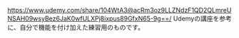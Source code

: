https://www.udemy.com/share/104WtA3@acRm3oz9LLZNdzF1QD2QLmreUNSAH09wsyBez6JaK0wfULXPj8ixpus89GfxN65-9g==/
Udemyの講座を参考に、自分で機能を付け加えた練習用のものです。

